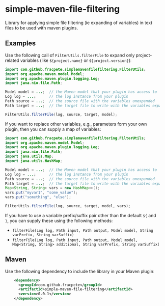 # simple-maven-file-filtering
Library for applying simple file filtering (ie expanding of variables) in text files to be used with maven plugins.

## Examples

Use the following call of `FilterUtils.filterFile` to expand only project-related 
variables (like `${project.name}` or `${project.version}`):
  
```java
import com.github.fracpete.simplemavenfilefiltering.FilterUtils;
import org.apache.maven.model.Model;
import org.apache.maven.plugin.logging.Log;
import java.nio.file.Path;

Model model = ...;  // the Maven model that your plugin has access to 
Log log = ...;      // the log instance from your plugin
Path source = ...;  // the source file with the variables unexpanded
Path target = ...;  // the target file to write with the variables expanded   

FilterUtils.filterFile(log, source, target, model);
```

If you want to replace other variables, e.g., parameters form your own
plugin, then you can supply a map of variables:
  
```java
import com.github.fracpete.simplemavenfilefiltering.FilterUtils;
import org.apache.maven.model.Model;
import org.apache.maven.plugin.logging.Log;
import java.nio.file.Path;
import java.utils.Map;
import java.utils.HashMap;

Model model = ...;  // the Maven model that your plugin has access to 
Log log = ...;      // the log instance from your plugin
Path source = ...;  // the source file with the variables unexpanded
Path target = ...;  // the target file to write with the variables expanded   
Map<String, String> vars = new HashMap<>();
vars.put("myvar1", "some_value");
vars.put("something", "else");

FilterUtils.filterFile(log, source, target, model, vars);
```

If you have to use a variable prefix/suffix pair other than the 
default `${` and `}`, you can supply these using the following methods:

* `filterFile(Log log, Path input, Path output, Model model, String varPrefix, String varSuffix)`
* `filterFile(Log log, Path input, Path output, Model model, Map<String, String> additional, String varPrefix, String varSuffix)`


## Maven

Use the following dependency to include the library in your Maven plugin:
```xml
    <dependency>
      <groupId>com.github.fracpete</groupId>
      <artifactId>simple-maven-file-filtering</artifactId>
      <version>0.0.1</version>
    </dependency>
```
